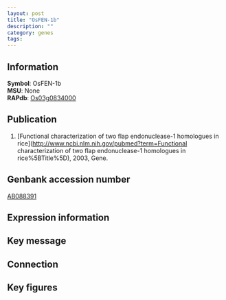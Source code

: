 ```yaml
---
layout: post
title: "OsFEN-1b"
description: ""
category: genes
tags: 
---
```


## Information
__Symbol__: OsFEN-1b  
__MSU__: None  
__RAPdb__: [Os03g0834000](http://rapdb.dna.affrc.go.jp/viewer/gbrowse_details/irgsp1?name=Os03g0834000)  

## Publication
1. [Functional characterization of two flap endonuclease-1 homologues in rice](http://www.ncbi.nlm.nih.gov/pubmed?term=Functional characterization of two flap endonuclease-1 homologues in rice%5BTitle%5D), 2003, Gene.

## Genbank accession number
[AB088391](http://www.ncbi.nlm.nih.gov/nuccore/AB088391)  

## Expression information

## Key message

## Connection

## Key figures


